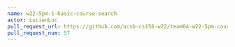 ```yaml
---
name: w22-5pm-1-basic-course-search
actor: LucienLuc
pull_request_url: https://github.com/ucsb-cs156-w22/team04-w22-5pm-courses/pull/57
pull_request_num: 57
---
```

